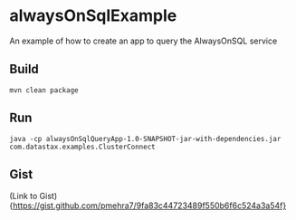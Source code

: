 # alwaysOnSqlExample
An example of how to create an app to query the AlwaysOnSQL service 

## Build
`mvn clean package`

## Run 
`java -cp alwaysOnSqlQueryApp-1.0-SNAPSHOT-jar-with-dependencies.jar
 com.datastax.examples.ClusterConnect`

## Gist
(Link to Gist){https://gist.github.com/pmehra7/9fa83c44723489f550b6f6c524a3a54f}
